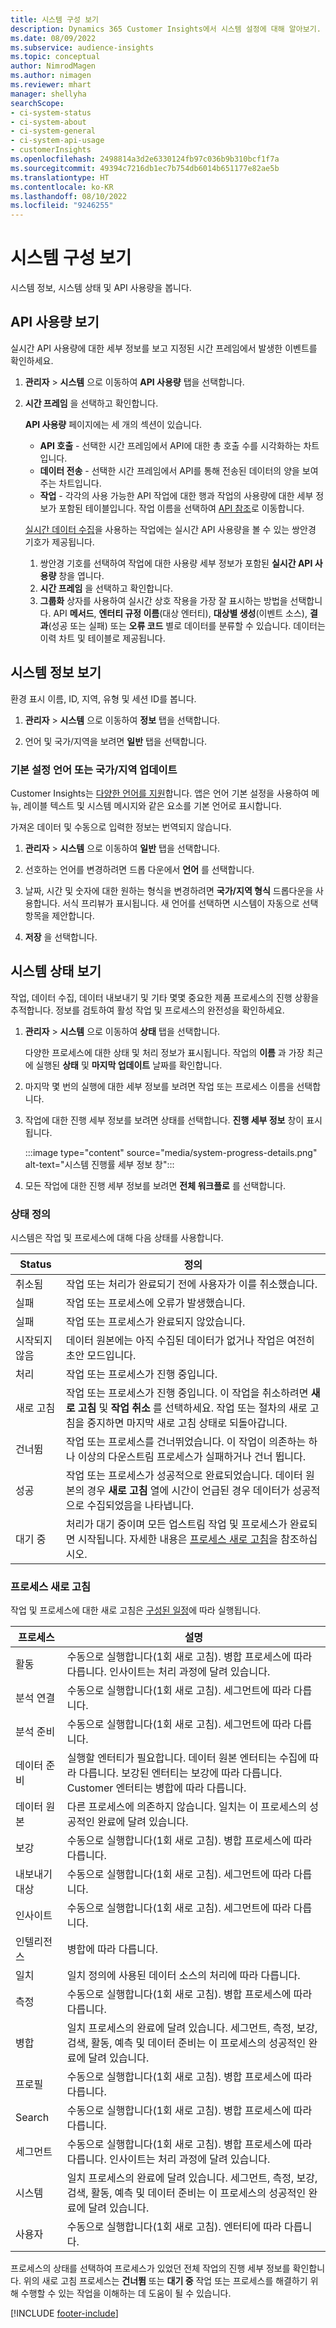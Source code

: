 ```yaml
---
title: 시스템 구성 보기
description: Dynamics 365 Customer Insights에서 시스템 설정에 대해 알아보기.
ms.date: 08/09/2022
ms.subservice: audience-insights
ms.topic: conceptual
author: NimrodMagen
ms.author: nimagen
ms.reviewer: mhart
manager: shellyha
searchScope:
- ci-system-status
- ci-system-about
- ci-system-general
- ci-system-api-usage
- customerInsights
ms.openlocfilehash: 2498814a3d2e6330124fb97c036b9b310bcf1f7a
ms.sourcegitcommit: 49394c7216db1ec7b754db6014b651177e82ae5b
ms.translationtype: HT
ms.contentlocale: ko-KR
ms.lasthandoff: 08/10/2022
ms.locfileid: "9246255"
---
```

# <a name="view-system-configuration"></a>시스템 구성 보기

시스템 정보, 시스템 상태 및 API 사용량을 봅니다.

## <a name="view-api-usage"></a>API 사용량 보기

실시간 API 사용량에 대한 세부 정보를 보고 지정된 시간 프레임에서 발생한 이벤트를 확인하세요.

1. **관리자** > **시스템** 으로 이동하여 **API 사용량** 탭을 선택합니다.

1. **시간 프레임** 을 선택하고 확인합니다.

   **API 사용량** 페이지에는 세 개의 섹션이 있습니다.

   - **API 호출** - 선택한 시간 프레임에서 API에 대한 총 호출 수를 시각화하는 차트입니다.
   - **데이터 전송** - 선택한 시간 프레임에서 API를 통해 전송된 데이터의 양을 보여주는 차트입니다.
   - **작업** - 각각의 사용 가능한 API 작업에 대한 행과 작업의 사용량에 대한 세부 정보가 포함된 테이블입니다. 작업 이름을 선택하여 [API 참조](https://developer.ci.ai.dynamics.com/api-details#api=CustomerInsights&operation=Get-all-instances)로 이동합니다.

   [실시간 데이터 수집](real-time-data-ingestion.md)을 사용하는 작업에는 실시간 API 사용량을 볼 수 있는 쌍안경 기호가 제공됩니다.

   1. 쌍안경 기호를 선택하여 작업에 대한 사용량 세부 정보가 포함된 **실시간 API 사용량** 창을 엽니다.
   1. **시간 프레임** 을 선택하고 확인합니다.
   1. **그룹화** 상자를 사용하여 실시간 상호 작용을 가장 잘 표시하는 방법을 선택합니다. API **메서드**, **엔터티 규정 이름**(대상 엔터티), **대상별 생성**(이벤트 소스), **결과**(성공 또는 실패) 또는 **오류 코드** 별로 데이터를 분류할 수 있습니다. 데이터는 이력 차트 및 테이블로 제공됩니다.

## <a name="view-system-information"></a>시스템 정보 보기

환경 표시 이름, ID, 지역, 유형 및 세션 ID를 봅니다.

1. **관리자** > **시스템** 으로 이동하여 **정보** 탭을 선택합니다.

1. 언어 및 국가/지역을 보려면 **일반** 탭을 선택합니다.

### <a name="update-preferred-language-or-countryregion"></a>기본 설정 언어 또는 국가/지역 업데이트

Customer Insights는 [다양한 언어를 지원](/dynamics365/get-started/availability)합니다. 앱은 언어 기본 설정을 사용하여 메뉴, 레이블 텍스트 및 시스템 메시지와 같은 요소를 기본 언어로 표시합니다.

가져온 데이터 및 수동으로 입력한 정보는 번역되지 않습니다.

1. **관리자** > **시스템** 으로 이동하여 **일반** 탭을 선택합니다.

1. 선호하는 언어를 변경하려면 드롭 다운에서 **언어** 를 선택합니다.

1. 날짜, 시간 및 숫자에 대한 원하는 형식을 변경하려면 **국가/지역 형식** 드롭다운을 사용합니다. 서식 프리뷰가 표시됩니다. 새 언어를 선택하면 시스템이 자동으로 선택 항목을 제안합니다.

1. **저장** 을 선택합니다.

## <a name="view-system-status"></a>시스템 상태 보기

작업, 데이터 수집, 데이터 내보내기 및 기타 몇몇 중요한 제품 프로세스의 진행 상황을 추적합니다. 정보를 검토하여 활성 작업 및 프로세스의 완전성을 확인하세요.

1. **관리자** > **시스템** 으로 이동하여 **상태** 탭을 선택합니다.

   다양한 프로세스에 대한 상태 및 처리 정보가 표시됩니다. 작업의 **이름** 과 가장 최근에 실행된 **상태** 및 **마지막 업데이트** 날짜를 확인합니다.

1. 마지막 몇 번의 실행에 대한 세부 정보를 보려면 작업 또는 프로세스 이름을 선택합니다.

1. 작업에 대한 진행 세부 정보를 보려면 상태를 선택합니다. **진행 세부 정보** 창이 표시됩니다.

   :::image type="content" source="media/system-progress-details.png" alt-text="시스템 진행률 세부 정보 창":::

1. 모든 작업에 대한 진행 세부 정보를 보려면 **전체 워크플로** 를 선택합니다.

### <a name="status-definitions"></a>상태 정의

시스템은 작업 및 프로세스에 대해 다음 상태를 사용합니다.

|Status  |정의  |
|---------|---------|
|취소됨 |작업 또는 처리가 완료되기 전에 사용자가 이를 취소했습니다.   |
|실패   |작업 또는 프로세스에 오류가 발생했습니다.         |
|실패  |작업 또는 프로세스가 완료되지 않았습니다.  |
|시작되지 않음   |데이터 원본에는 아직 수집된 데이터가 없거나 작업은 여전히 초안 모드입니다.         |
|처리  |작업 또는 프로세스가 진행 중입니다.  |
|새로 고침    |작업 또는 프로세스가 진행 중입니다. 이 작업을 취소하려면 **새로 고침** 및 **작업 취소** 를 선택하세요. 작업 또는 절차의 새로 고침을 중지하면 마지막 새로 고침 상태로 되돌아갑니다.       |
|건너뜀  |작업 또는 프로세스를 건너뛰었습니다. 이 작업이 의존하는 하나 이상의 다운스트림 프로세스가 실패하거나 건너 뜁니다.|
|성공  |작업 또는 프로세스가 성공적으로 완료되었습니다. 데이터 원본의 경우 **새로 고침** 열에 시간이 언급된 경우 데이터가 성공적으로 수집되었음을 나타냅니다.|
|대기 중 | 처리가 대기 중이며 모든 업스트림 작업 및 프로세스가 완료되면 시작됩니다. 자세한 내용은 [프로세스 새로 고침](#refresh-processes)을 참조하십시오.|

### <a name="refresh-processes"></a>프로세스 새로 고침

작업 및 프로세스에 대한 새로 고침은 [구성된 일정](schedule-refresh.md)에 따라 실행됩니다.

|프로세스  |설명  |
|---------|---------|
|활동  |수동으로 실행합니다(1회 새로 고침). 병합 프로세스에 따라 다릅니다. 인사이트는 처리 과정에 달려 있습니다.|
|분석 연결 |수동으로 실행합니다(1회 새로 고침). 세그먼트에 따라 다릅니다.  |
|분석 준비 |수동으로 실행합니다(1회 새로 고침). 세그먼트에 따라 다릅니다.  |
|데이터 준비   |실행할 엔터티가 필요합니다. 데이터 원본 엔터티는 수집에 따라 다릅니다. 보강된 엔터티는 보강에 따라 다릅니다. Customer 엔터티는 병합에 따라 다릅니다.  |
|데이터 원본   |다른 프로세스에 의존하지 않습니다. 일치는 이 프로세스의 성공적인 완료에 달려 있습니다.  |
|보강   |수동으로 실행합니다(1회 새로 고침). 병합 프로세스에 따라 다릅니다. |
|내보내기 대상 |수동으로 실행합니다(1회 새로 고침). 세그먼트에 따라 다릅니다.  |
|인사이트 |수동으로 실행합니다(1회 새로 고침). 세그먼트에 따라 다릅니다.  |
|인텔리전스   |병합에 따라 다릅니다.   |
|일치 |일치 정의에 사용된 데이터 소스의 처리에 따라 다릅니다.      |
|측정  |수동으로 실행합니다(1회 새로 고침). 병합 프로세스에 따라 다릅니다.  |
|병합   |일치 프로세스의 완료에 달려 있습니다. 세그먼트, 측정, 보강, 검색, 활동, 예측 및 데이터 준비는 이 프로세스의 성공적인 완료에 달려 있습니다.   |
|프로필   |수동으로 실행합니다(1회 새로 고침). 병합 프로세스에 따라 다릅니다. |
|Search   |수동으로 실행합니다(1회 새로 고침). 병합 프로세스에 따라 다릅니다. |
|세그먼트  |수동으로 실행합니다(1회 새로 고침). 병합 프로세스에 따라 다릅니다. 인사이트는 처리 과정에 달려 있습니다.|
|시스템   |일치 프로세스의 완료에 달려 있습니다. 세그먼트, 측정, 보강, 검색, 활동, 예측 및 데이터 준비는 이 프로세스의 성공적인 완료에 달려 있습니다.   |
|사용자  |수동으로 실행합니다(1회 새로 고침). 엔터티에 따라 다릅니다.  |

프로세스의 상태를 선택하여 프로세스가 있었던 전체 작업의 진행 세부 정보를 확인합니다. 위의 새로 고침 프로세스는 **건너뜀** 또는 **대기 중** 작업 또는 프로세스를 해결하기 위해 수행할 수 있는 작업을 이해하는 데 도움이 될 수 있습니다.


[!INCLUDE [footer-include](includes/footer-banner.md)]
